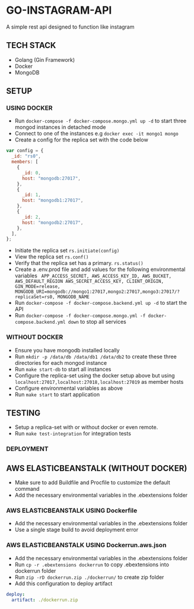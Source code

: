 # GO-INSTAGRAM-API

A simple rest api designed to function like instagram

## TECH STACK

- Golang (Gin Framework)
- Docker
- MongoDB

## SETUP

### USING DOCKER

- Run `docker-compose -f docker-compose.mongo.yml up -d` to start three mongod instances in detached mode
- Connect to one of the instances e.g `docker exec -it mongo1 mongo`
- Create a config for the replica set with the code below

```javascript
var config = {
  _id: "rs0",
  members: [
    {
      _id: 0,
      host: "mongodb:27017",
    },
    {
      _id: 1,
      host: "mongodb1:27017",
    },
    {
      _id: 2,
      host: "mongodb2:27017",
    },
  ],
};
```

- Initiate the replica set `rs.initiate(config)`
- View the replica set `rs.conf()`
- Verify that the replica set has a primary. `rs.status()`
- Create a .env.prod file and add values for the following environmental variables
  ` APP_ACCESS_SECRET, AWS_ACCESS_KEY_ID, AWS_BUCKET, AWS_DEFAULT_REGION AWS_SECRET_ACCESS_KEY, CLIENT_ORIGIN, GIN_MODE=release, MONGODB_URI=mongodb://mongo1:27017,mongo2:27017,mongo3:27017/?replicaSet=rs0, MONGODB_NAME`
- Run `docker-compose -f docker-compose.backend.yml up -d` to start the API
- Run `docker-compose -f docker-compose.mongo.yml -f docker-compose.backend.yml down` to stop all services

### WITHOUT DOCKER

- Ensure you have mongodb installed locally
- Run `mkdir -p /data/db /data/db1 /data/db2` to create these three directories for each mongod instance
- Run `make start-db` to start all instances
- Configure the replica-set using the docker setup above but using `localhost:27017,localhost:27018,localhost:27019` as member hosts
- Configure environmental variables as above
- Run `make start` to start application

## TESTING

- Setup a replica-set with or without docker or even remote.
- Run `make test-integration` for integration tests

### DEPLOYMENT

## AWS ELASTICBEANSTALK (WITHOUT DOCKER)

- Make sure to add Buildfile and Procfile to customize the default command
- Add the necessary environmental variables in the .ebextensions folder

### AWS ELASTICBEANSTALK USING Dockerfile

- Add the necessary environmental variables in the .ebextensions folder
- Use a single stage build to avoid deployment error

### AWS ELASTICBEANSTALK USING Dockerrun.aws.json

- Add the necessary environmental variables in the .ebextensions folder
- Run `cp -r .ebextensions dockerrun` to copy .ebextensions into dockerrun folder
- Run `zip -rD dockerrun.zip ./dockerrun/` to create zip folder
- Add this configuration to deploy artifact

```yaml
deploy:
  artifact: ./dockerrun.zip
```

